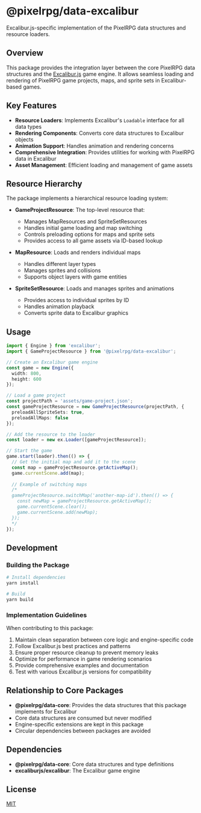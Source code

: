 # @pixelrpg/data-excalibur

Excalibur.js-specific implementation of the PixelRPG data structures and resource loaders.

## Overview

This package provides the integration layer between the core PixelRPG data structures and the [Excalibur.js](https://excaliburjs.com/) game engine. It allows seamless loading and rendering of PixelRPG game projects, maps, and sprite sets in Excalibur-based games.

## Key Features

- **Resource Loaders**: Implements Excalibur's `Loadable` interface for all data types
- **Rendering Components**: Converts core data structures to Excalibur objects
- **Animation Support**: Handles animation and rendering concerns
- **Comprehensive Integration**: Provides utilities for working with PixelRPG data in Excalibur
- **Asset Management**: Efficient loading and management of game assets

## Resource Hierarchy

The package implements a hierarchical resource loading system:

- **GameProjectResource**: The top-level resource that:
  - Manages MapResources and SpriteSetResources
  - Handles initial game loading and map switching
  - Controls preloading options for maps and sprite sets
  - Provides access to all game assets via ID-based lookup

- **MapResource**: Loads and renders individual maps
  - Handles different layer types
  - Manages sprites and collisions
  - Supports object layers with game entities

- **SpriteSetResource**: Loads and manages sprites and animations
  - Provides access to individual sprites by ID
  - Handles animation playback
  - Converts sprite data to Excalibur graphics


## Usage

```typescript
import { Engine } from 'excalibur';
import { GameProjectResource } from '@pixelrpg/data-excalibur';

// Create an Excalibur game engine
const game = new Engine({
  width: 800,
  height: 600
});

// Load a game project
const projectPath = 'assets/game-project.json';
const gameProjectResource = new GameProjectResource(projectPath, {
  preloadAllSpriteSets: true,
  preloadAllMaps: false
});

// Add the resource to the loader
const loader = new ex.Loader([gameProjectResource]);

// Start the game
game.start(loader).then(() => {
  // Get the initial map and add it to the scene
  const map = gameProjectResource.getActiveMap();
  game.currentScene.add(map);
  
  // Example of switching maps
  /*
  gameProjectResource.switchMap('another-map-id').then(() => {
    const newMap = gameProjectResource.getActiveMap();
    game.currentScene.clear();
    game.currentScene.add(newMap);
  });
  */
});
```

## Development

### Building the Package

```bash
# Install dependencies
yarn install

# Build
yarn build
```

### Implementation Guidelines

When contributing to this package:

1. Maintain clean separation between core logic and engine-specific code
2. Follow Excalibur.js best practices and patterns
3. Ensure proper resource cleanup to prevent memory leaks
4. Optimize for performance in game rendering scenarios
5. Provide comprehensive examples and documentation
6. Test with various Excalibur.js versions for compatibility

## Relationship to Core Packages

- **@pixelrpg/data-core**: Provides the data structures that this package implements for Excalibur
- Core data structures are consumed but never modified
- Engine-specific extensions are kept in this package
- Circular dependencies between packages are avoided

## Dependencies

- **@pixelrpg/data-core**: Core data structures and type definitions
- **excaliburjs/excalibur**: The Excalibur game engine

## License

[MIT](LICENSE)
